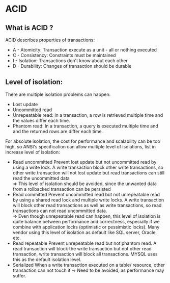 # ACID

## What is ACID ?

ACID describes properties of transactions:

* A - Atomicity: Transaction execute as a unit - all or nothing executed
* C - Consistency: Constraints must be maintained
* I - Isolation: Transactions don't know about each other
* D - Durability: Changes of transaction should be durable

## Level of isolation:

There are multiple isolation problems can happen:

* Lost update
* Uncommitted read
* Unrepeatable read: In a transaction, a row is retrieved multiple time and the values differ each time.
* Phantom read: In a transaction, a query is executed multiple time and  and the returned rows are differ each time.

For absolute isolation, the cost for performance and scalability can be too high, so ANSI's specification can allow multiple level of isolations, list in increase level of isolation:

* Read uncommitted
  Prevent lost update but not uncommitted read by using a write lock. A write transaction block other write transactions, so other write transaction will not lost update but read transactions can still read the uncommitted data  
  => This level of isolation should be avoided, since the unwanted data from a rollbacked transaction can be persisted
* Read committed
  Prevent uncommitted read but not unrepeatable read by using a shared read lock and multiple write locks. A write transaction will block other read transactions as well as write transactions, so read transactions can not read uncommitted data.  
  => Even though unrepeatable read can happen, this level of isolation is quite balance between performance and correctness, especially if we combine with application locks (optimistic or pessimistic locks). Many vendor using this level of isolation as default like SQL server, Oracle, etc.
* Read repeatable
  Prevent unrepeatable read but not phantom read. A read transaction will block the write transaction but not other read transaction, write transaction will block all transactions. MYSQL uses this as the default isolation level.
* Serialized
  When a write transaction executed on a table/ resource, other transaction can not touch it
  => Need to be avoided, as performance may suffer.